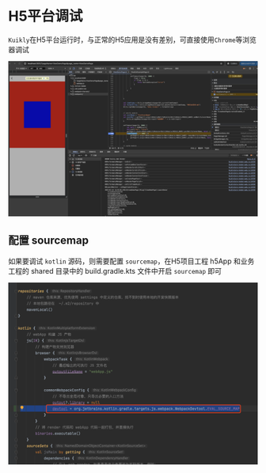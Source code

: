 # H5平台调试

``Kuikly``在H5平台运行时，与正常的H5应用是没有差别，可直接使用``Chrome``等浏览器调试

![H5调试](./img/web_debug.png)

## 配置 sourcemap

如果要调试 ``kotlin`` 源码，则需要配置 ``sourcemap``，在H5项目工程 h5App 和业务工程的 shared 目录中的 build.gradle.kts 文件中开启 ``sourcemap`` 即可

![SouceMap](./img/web_debug_sourcemap.png)
